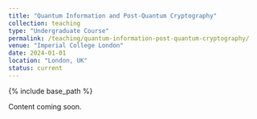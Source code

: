 ```yaml
---
title: "Quantum Information and Post-Quantum Cryptography"
collection: teaching
type: "Undergraduate Course"
permalink: /teaching/quantum-information-post-quantum-cryptography/
venue: "Imperial College London"
date: 2024-01-01
location: "London, UK"
status: current
---
```

{% include base_path %}

Content coming soon.

